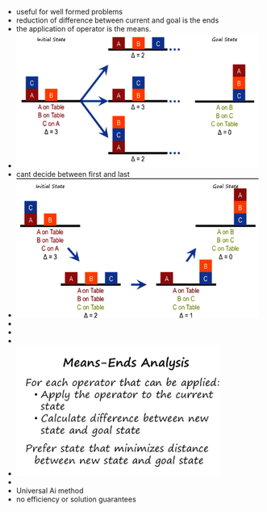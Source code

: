 - useful for well formed problems
- reduction of difference between current and goal is the ends
- the application of operator is the means.
- ![image.png](../assets/image_1716221177834_0.png)
- cant decide between first and last
- ![image.png](../assets/image_1716221251508_0.png)
-
-
-
- ![image.png](../assets/image_1716221313337_0.png)
-
- Universal Ai method
- no efficiency or solution guarantees